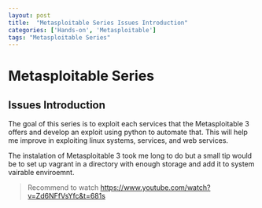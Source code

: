 ```yaml
---
layout: post
title:  "Metasploitable Series Issues Introduction"
categories: ['Hands-on', 'Metasploitable']
tags: "Metasploitable Series"
---
```


# Metasploitable Series
## Issues Introduction

The goal of this series is to exploit each services that the Metasploitable 3 offers and develop an exploit using python to automate that.
This will help me improve in exploiting linux systems, services, and web services.

The instalation of Metasploitable 3 took me long to do but a small tip would be to set up vagrant in a directory with enough storage and add it to system vairable enviroemnt.

> Recommend to watch https://www.youtube.com/watch?v=Zd6NFfVsYfc&t=681s
